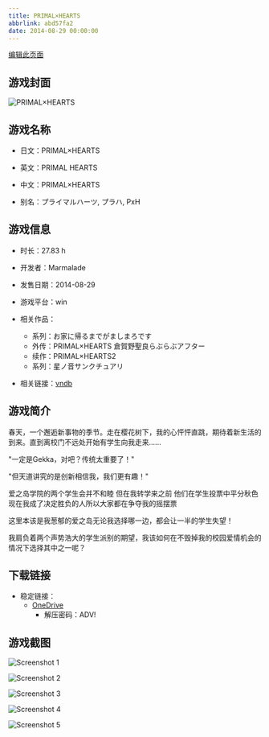 ```yaml
---
title: PRIMAL×HEARTS
abbrlink: abd57fa2
date: 2014-08-29 00:00:00
---
```

[编辑此页面](https://github.com/ACG-3/ADV3-source/blob/main/source/_posts/games/PRIMAL%C3%97HEARTS.md)

## 游戏封面

![PRIMAL×HEARTS](https://pan.timero.xyz/d/onedrive/img_lib_001/PRIMAL%C3%97HEARTS_cover.avif)


## 游戏名称

- 日文：PRIMAL×HEARTS
- 英文：PRIMAL HEARTS
- 中文：PRIMAL×HEARTS

- 别名：プライマルハーツ, プラハ, PxH


## 游戏信息

- 时长：27.83 h
- 开发者：Marmalade
- 发售日期：2014-08-29
- 游戏平台：win
- 相关作品：
   - 系列：お家に帰るまでがましまろです
   - 外传：PRIMAL×HEARTS 倉賀野聖良らぶらぶアフター
   - 续作：PRIMAL×HEARTS2
   - 系列：星ノ音サンクチュアリ

- 相关链接：[vndb](https://vndb.org/v14887)


## 游戏简介

春天，一个邂逅新事物的季节。走在樱花树下，我的心怦怦直跳，期待着新生活的到来。直到离校门不远处开始有学生向我走来......

"一定是Gekka，对吧？传统太重要了！"

"但天道讲究的是创新相信我，我们更有趣！"

爱之岛学院的两个学生会并不和睦 但在我转学来之前 他们在学生投票中平分秋色现在我成了决定胜负的人所以大家都在争夺我的摇摆票

这里本该是我葱郁的爱之岛无论我选择哪一边，都会让一半的学生失望！

我肩负着两个声势浩大的学生派别的期望，我该如何在不毁掉我的校园爱情机会的情况下选择其中之一呢？




## 下载链接

- 稳定链接：
    - [OneDrive](https://pan.timero.xyz/onedrive/adv_lib_001/PRIMAL%C3%97HEARTS)
        - 解压密码：ADV!



## 游戏截图


![Screenshot 1](https://pan.timero.xyz/d/onedrive/img_lib_001/PRIMAL%C3%97HEARTS_Screenshot_1.avif)

![Screenshot 2](https://pan.timero.xyz/d/onedrive/img_lib_001/PRIMAL%C3%97HEARTS_Screenshot_2.avif)

![Screenshot 3](https://pan.timero.xyz/d/onedrive/img_lib_001/PRIMAL%C3%97HEARTS_Screenshot_3.avif)

![Screenshot 4](https://pan.timero.xyz/d/onedrive/img_lib_001/PRIMAL%C3%97HEARTS_Screenshot_4.avif)

![Screenshot 5](https://pan.timero.xyz/d/onedrive/img_lib_001/PRIMAL%C3%97HEARTS_Screenshot_5.avif)

